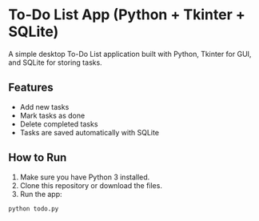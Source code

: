 # To-Do List App (Python + Tkinter + SQLite)

A simple desktop To-Do List application built with Python, Tkinter for GUI, and SQLite for storing tasks.

## Features
- Add new tasks
- Mark tasks as done
- Delete completed tasks
- Tasks are saved automatically with SQLite

## How to Run

1. Make sure you have Python 3 installed.
2. Clone this repository or download the files.
3. Run the app:

```bash
python todo.py
